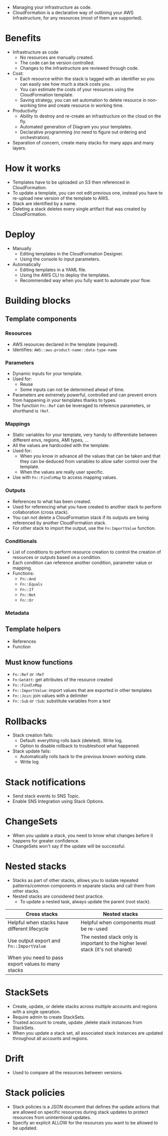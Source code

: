 - Managing your infrastructure as code.
- CloudFormation is a declarative way of outlining your AWS Infrastructure, for any resources (most of them are supported).
# Benefits
- Infrastructure as code
	- No resources are manually created.
	- The code can be version controlled.
	- Changes to the infrastructure are reviewed through code.
- Cost:
	- Each resource within the stack is tagged with an identifier so you can easily see how much a stack costs you.
	- You can estimate the costs of your resources using the CloudFormation template.
	- Saving strategy, you can set automation to delete resource in non-working time and create resource in working time.
- Productivity
	- Ability to destroy and re-create an infrastructure on the cloud on the fly.
	- Automated generation of Diagram you your templates.
	- Declarative programming (no need to figure out ordering and orchestration).
- Separation of concern, create many stacks for many apps and many layers.
# How it works
- Templates have to be uploaded un S3 then referenced in CloudFormation.
- To update a template, you can not edit previous one, instead you have to re-upload new version of the template to AWS.
- Stack are identified by a name.
- Deleting a stack deletes every single artifact that was created by CloudFormation.
# Deploy
- Manually
	- Editing templates in the CloudFormation Designer.
	- Using the console to input parameters.
- Automatically
	- Editing templates in a YAML file.
	- Using the AWS CLI to deploy the templates.
	- Recommended way when you fully want to automate your flow.
# Building blocks
## Template components
### Resources
- AWS resources declared in the template (required).
- Identifies: `AWS::aws-product-name::data-type-name`
### Parameters
- Dynamic inputs for your template.
- Used for:
	- Reuse
	- Some inputs can not be determined ahead of time.
- Parameters are extremely powerful, controlled and can prevent errors from happening in your templates thanks to types.
- The function `Fn::Ref` can be leveraged to reference parameters, or shorthand is `!Ref`.
### Mappings
- Static variables for your template, very handy to differentiate between different envs, regions, AMI types, ...
- All the values are hardcoded with the template.
- Used for:
	- When you know in advance all the values that can be taken and that they can be deduced from variables to allow safer control over the template.
	- When the values are really user specific.
- Use with `Fn::FindlnMap` to access mapping values.
### Outputs
- References to what has been created.
- Used for referencing what you have created to another stack to perform collaboration (cross stack).
- You can not delete a CloudFormation stack if its outputs are being referenced by another CloudFormation stack.
- For other stack to import the output, use the `Fn:ImportValue` function.
### Conditionals
- List of conditions to perform resource creation to control the creation of resources or outputs based on a condition.
- Each condition can reference another condition, parameter value or mapping.
- Functions:
	- `Fn::And`
	- `Fn::Equals`
	- `Fn::If`
	- `Fn::Not`
	- `Fn::Or`
### Metadata
## Template helpers
- References
- Function
## Must know functions
- `Fn::Ref` or `!Ref`
- `Fn:GetAtt`: get attributes of the resource created
- `Fn::FindlnMap`
- `Fn::ImportValue`: import values that are exported in other templates
- `Fn::Join`: join values with a delimiter
- `Fn::Sub` or `!Sub`: substitute variables from a text
# Rollbacks
- Stack creation fails:
	- Default: everything rolls back (deleted). Write log.
	- Option to disable rollback to troubleshoot what happened.
- Stack update fails:
	- Automatically rolls back to the previous known working state.
	- Write log
# Stack notifications
- Send stack events to SNS Topic.
- Enable SNS Integration using Stack Options.
# ChangeSets
- When you update a stack, you need to know what changes before it happens for greater confidence.
- ChangeSets won't say if the update will be successful.
# Nested stacks
- Stacks as part of other stacks, allows you to isolate repeated patterns/common components in separate stacks and call them from other stacks.
- Nested stacks are considered best practice.
	- To update a nested task, always update the parent (root stack).

| Cross stacks | Nested stacks |
| --- | --- |
| Helpful when stacks have different lifecycle | Helpful when components must be re-used |
| Use output export and `Fn::ImportValue` | The nested stack only is important to the higher level stack (it's not shared) |
| When you need to pass export values to many stacks | |
# StackSets
- Create, update, or delete stacks across multiple accounts and regions with a single operation.
- Require admin to create StackSets.
- Trusted account to create, update ,delete stack instances from StackSets.
- When you update a stack set, all associated stack instances are updated throughout all accounts and regions.
# Drift
- Used to compare all the resources between versions.
# Stack policies
- Stack policies is a JSON document that defines the update actions that are allowed on specific resources during stack updates to protect resources from unintentional updates.
- Specify an explicit ALLOW for the resources you want to be allowed to be updated.